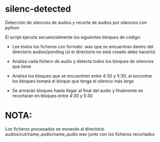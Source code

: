 # silenc-detected
Detección de silencios de audios y recorte de audios por silencios con python

El script ejecuta secuencialmente los siguientes bloques de código:

* Lee todos los ficheros con formato .wav que se encuentran dentro del directorio audios/pending (si el directorio no está creado debe hacerlo)

* Analiza cada fichero de audio y detecta todos los bloques de silencios que tiene

* Analiza los bloques que se encuentren entre 4:30 y 5:30, al encontrar los bloques tomará el bloque que tenga el silencio más largo

* Se armarán bloques hasta llegar al final del audio y finalmente se recortaran en bloques entre 4:30 y 5:30

# NOTA:
Los ficheros procesados se moverán al directorio audios/cut/name_audio/name_audio.wav junto con los ficheros recortados
